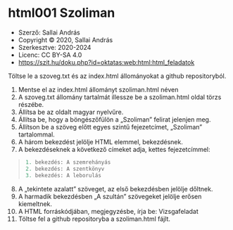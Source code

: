 # html001 Szoliman


* Szerző: Sallai András
* Copyright © 2020, Sallai András
* Szerkesztve: 2020-2024
* Licenc: CC BY-SA 4.0
* https://szit.hu/doku.php?id=oktatas:web:html:html_feladatok


Töltse le a szoveg.txt és az index.html állományokat a github repositoryból.
1. Mentse el az index.html állományt szoliman.html néven
2. A szoveg.txt állomány tartalmát illessze be a szoliman.html oldal törzs részébe.
3. Állítsa be az oldalt magyar nyelvűre.
4. Állítsa be, hogy a böngészőfülön a „Szoliman” felirat jelenjen meg.
5. Állítson be a szöveg előtt egyes szintű fejezetcímet, „Szoliman” tartalommal.
6. A három bekezdést jelölje HTML elemmel, bekezdésnek.
7. A bekezdéseknek a következő címeket adja, kettes fejezetcímmel:
>``` python linenums="1"
>1. bekezdés: A szemrehányás
>2. bekezdés: A szentkönyv
>3. bekezdés: A leborulás
>```
8. A „tekintete azalatt” szöveget, az első bekezdésben jelölje dőltnek.
9. A harmadik bekezdésben „A szultán” szövegeket jelölje erősen kiemeltnek.
10. A HTML forráskódjában, megjegyzésbe, írja be: Vizsgafeladat
11. Töltse fel a github repositoryba a szoliman.html fájlt.
